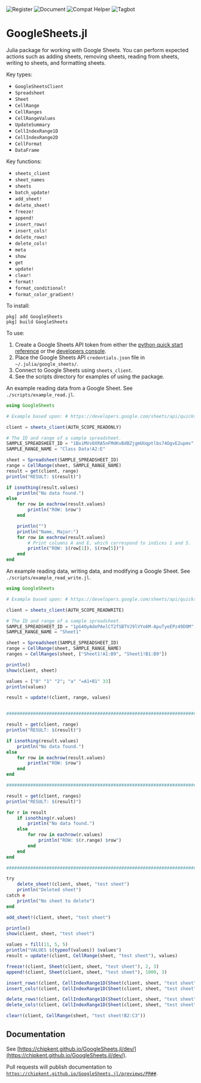 <!-- ![Test](https://github.com/chipkent/GoogleSheets.jl/actions/workflows/test.yml/badge.svg) -->
![Register](https://github.com/chipkent/GoogleSheets.jl/actions/workflows/register.yml/badge.svg)
![Document](https://github.com/chipkent/GoogleSheets.jl/actions/workflows/document.yml/badge.svg)
![Compat Helper](https://github.com/chipkent/GoogleSheets.jl/actions/workflows/compathelper.yml/badge.svg)
![Tagbot](https://github.com/chipkent/GoogleSheets.jl/actions/workflows/tagbot.yml/badge.svg)

# GoogleSheets.jl

Julia package for working with Google Sheets.  You can perform expected actions such as adding sheets,
removing sheets, reading from sheets, writing to sheets, and formatting sheets.

Key types:
* `GoogleSheetsClient`
* `Spreadsheet`
* `Sheet`
* `CellRange`
* `CellRanges`
* `CellRangeValues`
* `UpdateSummary`
* `CellIndexRange1D`
* `CellIndexRange2D`
* `CellFormat`
* `DataFrame`

Key functions:
* `sheets_client`
* `sheet_names`
* `sheets`
* `batch_update!`
* `add_sheet!`
* `delete_sheet!`
* `freeze!`
* `append!`
* `insert_rows!`
* `insert_cols!`
* `delete_rows!`
* `delete_cols!`
* `meta`
* `show`
* `get`
* `update!`
* `clear!`
* `format!`
* `format_conditional!`
* `format_color_gradient!`

To install:

    pkg] add GoogleSheets
    pkg] build GoogleSheets

To use:
1. Create a Google Sheets API token from either the [python quick start reference](https://developers.google.com/sheets/api/quickstart/python) or the [developers console](https://console.developers.google.com/apis/credentials).
2. Place the Google Sheets API `credentials.json` file in `~/.julia/google_sheets/`.
3. Connect to Google Sheets using `sheets_client`.
4. See the scripts directory for examples of using the package.

An example reading data from a Google Sheet.  See `./scripts/example_read.jl`.

```julia
using GoogleSheets

# Example based upon: # https://developers.google.com/sheets/api/quickstart/python

client = sheets_client(AUTH_SCOPE_READONLY)

# The ID and range of a sample spreadsheet.
SAMPLE_SPREADSHEET_ID = "1BxiMVs0XRA5nFMdKvBdBZjgmUUqptlbs74OgvE2upms"
SAMPLE_RANGE_NAME = "Class Data!A2:E"

sheet = Spreadsheet(SAMPLE_SPREADSHEET_ID)
range = CellRange(sheet, SAMPLE_RANGE_NAME)
result = get(client, range)
println("RESULT: $(result)")

if isnothing(result.values)
    println("No data found.")
else
    for row in eachrow(result.values)
        println("ROW: $row")
    end

    println("")
    println("Name, Major:")
    for row in eachrow(result.values)
        # Print columns A and E, which correspond to indices 1 and 5.
        println("ROW: $(row[1]), $(row[5])")
    end
end
```

An example reading data, writing data, and modifying a Google Sheet.  See `./scripts/example_read_write.jl`.

```julia
using GoogleSheets

# Example based upon: # https://developers.google.com/sheets/api/quickstart/python

client = sheets_client(AUTH_SCOPE_READWRITE)

# The ID and range of a sample spreadsheet.
SAMPLE_SPREADSHEET_ID = "1pG4OyAdePAelCT2fSBTVJ9lVYo6M-ApuTyeEPz49DOM"
SAMPLE_RANGE_NAME = "Sheet1"

sheet = Spreadsheet(SAMPLE_SPREADSHEET_ID)
range = CellRange(sheet, SAMPLE_RANGE_NAME)
ranges = CellRanges(sheet, ["Sheet1!A1:B9", "Sheet1!B1:B9"])

println()
show(client, sheet)

values = ["0" "1" "2"; "a" "=A1+B1" 33]
println(values)

result = update!(client, range, values)


################################################################################

result = get(client, range)
println("RESULT: $(result)")

if isnothing(result.values)
    println("No data found.")
else
    for row in eachrow(result.values)
        println("ROW: $row")
    end
end

################################################################################

result = get(client, ranges)
println("RESULT: $(result)")

for r in result
    if isnothing(r.values)
        println("No data found.")
    else
        for row in eachrow(r.values)
            println("ROW: $(r.range) $row")
        end
    end
end

################################################################################

try
    delete_sheet!(client, sheet, "test sheet")
    println("Deleted sheet")
catch e
    println("No sheet to delete")
end

add_sheet!(client, sheet, "test sheet")

println()
show(client, sheet, "test sheet")

values = fill(11, 5, 5)
println("VALUES $(typeof(values)) $values")
result = update!(client, CellRange(sheet, "test sheet"), values)

freeze!(client, Sheet(client, sheet, "test sheet"), 2, 3)
append!(client, Sheet(client, sheet, "test sheet"), 1000, 3)

insert_rows!(client, CellIndexRange1D(Sheet(client, sheet, "test sheet"), 2, 3))
insert_cols!(client, CellIndexRange1D(Sheet(client, sheet, "test sheet"), 2, 3))

delete_rows!(client, CellIndexRange1D(Sheet(client, sheet, "test sheet"), 2, 3))
delete_cols!(client, CellIndexRange1D(Sheet(client, sheet, "test sheet"), 2, 3))

clear!(client, CellRange(sheet, "test sheet!B2:C3"))
```

## Documentation

See [https://chipkent.github.io/GoogleSheets.jl/dev/](https://chipkent.github.io/GoogleSheets.jl/dev/).

Pull requests will publish documentation to <code>https://chipkent.github.io/GoogleSheets.jl/previews/PR##</code>.